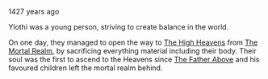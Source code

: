 1427 years ago

Ylothi was a young person, striving to create balance in the world.

On one day, they managed to open the way to [The High Heavens](../The%20Otherworlds/The%20High%20Heavens.md) from [The Mortal Realm](../The%20Mortal%20Realm.md), by sacrificing everything material including their body. Their soul was the first to ascend to the Heavens since [The Father Above](../Religion/Deities/The%20Father%20Above.md) and his favoured children left the mortal realm behind.